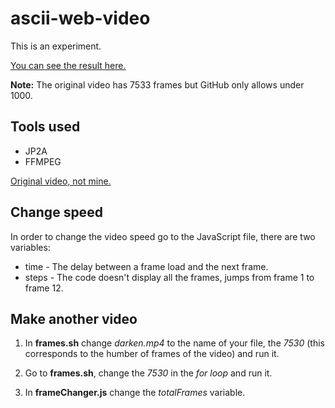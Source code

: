 # ascii-web-video

This is an experiment.

[You can see the result here.]: https://thepresidentm.github.io/ascii-web-video/webPage/index.html
[You can see the result here.]

**Note:** The original video has 7533 frames but GitHub only allows under 1000.

## Tools used

* JP2A
* FFMPEG

[Original video, not mine.]: https://youtu.be/dcOwj-QE_ZE
[Original video, not mine.]

## Change speed

In order to change the video speed go to the JavaScript file, there are two variables:

* time - The delay between a frame load and the next frame.
* steps - The code doesn't display all the frames, jumps from frame 1 to frame 12.

## Make another video

1. In **frames.sh** change _darken.mp4_ to the name of your file, the _7530_ (this corresponds to the humber of frames of the video) and run it.

2. Go to **frames.sh**, change the _7530_ in the _for loop_ and run it.

3. In **frameChanger.js** change the _totalFrames_ variable.
